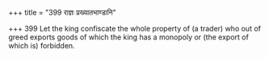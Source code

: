 +++
title = "399 राज्ञः प्रख्यातभाण्डानि"

+++
399	Let the king confiscate the whole property of (a trader) who out of greed exports goods of which the king has a monopoly or (the export of which is) forbidden.